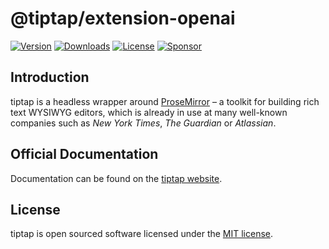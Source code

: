 # @tiptap/extension-openai
[![Version](https://img.shields.io/npm/v/@tiptap/extension-openai.svg?label=version)](https://www.npmjs.com/package/@tiptap/extension-openai)
[![Downloads](https://img.shields.io/npm/dm/@tiptap/extension-openai.svg)](https://npmcharts.com/compare/tiptap?minimal=true)
[![License](https://img.shields.io/npm/l/@tiptap/extension-openai.svg)](https://www.npmjs.com/package/@tiptap/extension-openai)
[![Sponsor](https://img.shields.io/static/v1?label=Sponsor&message=%E2%9D%A4&logo=GitHub)](https://github.com/sponsors/ueberdosis)

## Introduction
tiptap is a headless wrapper around [ProseMirror](https://ProseMirror.net) – a toolkit for building rich text WYSIWYG editors, which is already in use at many well-known companies such as *New York Times*, *The Guardian* or *Atlassian*.

## Official Documentation
Documentation can be found on the [tiptap website](https://tiptap.dev).

## License
tiptap is open sourced software licensed under the [MIT license](https://github.com/ueberdosis/tiptap/blob/main/LICENSE.md).
